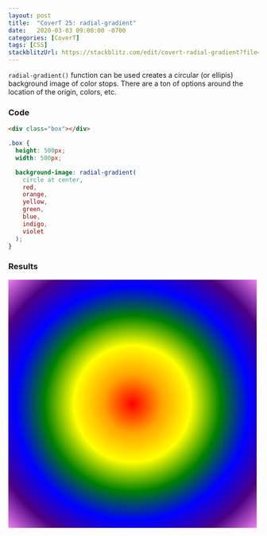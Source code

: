 ```yaml
---
layout: post
title:  "CoverT 25: radial-gradient"
date:   2020-03-03 09:00:00 -0700
categories: [CoverT]
tags: [CSS]
stackblitzUrl: https://stackblitz.com/edit/covert-radial-gradient?file=style.css
---
```


`radial-gradient()` function can be used creates a circular (or ellipis) background image of color stops. There are a ton of options around the location of the origin, colors, etc.

### Code

```html
<div class="box"></div>
```

```css
.box {
  height: 500px;
  width: 500px;

  background-image: radial-gradient(
    circle at center,
    red,
    orange,
    yellow,
    green,
    blue,
    indigo,
    violet
  );
}
```

### Results

<style>
.box {
  height: 500px;
  width: 500px;

  background-image: radial-gradient(
    circle at center,
    red,
    orange,
    yellow,
    green,
    blue,
    indigo,
    violet
  );
}
</style>

<div class="box"></div>